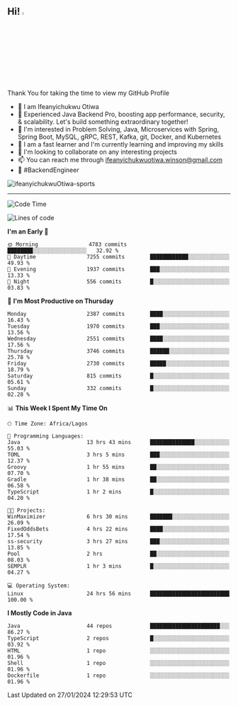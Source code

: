 <!-- BLOG-POST-LIST:START --><!-- BLOG-POST-LIST:END -->

## Hi! <img src="https://media.giphy.com/media/hvRJCLFzcasrR4ia7z/giphy.gif" width="4%"> 

Thank You for taking the time to view my GitHub Profile

- 👋 I am Ifeanyichukwu Otiwa
- 🚀 Experienced Java Backend Pro, boosting app performance, security, & scalability. Let's build something extraordinary together!
- 👀 I'm interested in Problem Solving, Java, Microservices with Spring, Spring Boot, MySQL, gRPC, REST, Kafka, git, Docker, and Kubernetes
- 🌱 I am a fast learner and I'm currently learning and improving my skills
- 💞️ I'm looking to collaborate on any interesting projects
- 📫 You can reach me through ifeanyichukwuotiwa.winson@gmail.com
- 🚀 #BackendEngineer

<p align="left" marginTop="10px"> <img src="https://komarev.com/ghpvc/?username=ifeanyichukwuOtiwa-sports&label=Profile%20views&color=0e75b6&style=for-the-badge" alt="ifeanyichukwuOtiwa-sports" /> </p>

***

<!--START_SECTION:waka-->
![Code Time](http://img.shields.io/badge/Code%20Time-2%2C169%20hrs%2029%20mins-blue)

![Lines of code](https://img.shields.io/badge/From%20Hello%20World%20I%27ve%20Written-4.9%20million%20lines%20of%20code-blue)

**I'm an Early 🐤** 

```text
🌞 Morning                4783 commits        ████████░░░░░░░░░░░░░░░░░   32.92 % 
🌆 Daytime                7255 commits        ████████████░░░░░░░░░░░░░   49.93 % 
🌃 Evening                1937 commits        ███░░░░░░░░░░░░░░░░░░░░░░   13.33 % 
🌙 Night                  556 commits         █░░░░░░░░░░░░░░░░░░░░░░░░   03.83 % 
```
📅 **I'm Most Productive on Thursday** 

```text
Monday                   2387 commits        ████░░░░░░░░░░░░░░░░░░░░░   16.43 % 
Tuesday                  1970 commits        ███░░░░░░░░░░░░░░░░░░░░░░   13.56 % 
Wednesday                2551 commits        ████░░░░░░░░░░░░░░░░░░░░░   17.56 % 
Thursday                 3746 commits        ██████░░░░░░░░░░░░░░░░░░░   25.78 % 
Friday                   2730 commits        █████░░░░░░░░░░░░░░░░░░░░   18.79 % 
Saturday                 815 commits         █░░░░░░░░░░░░░░░░░░░░░░░░   05.61 % 
Sunday                   332 commits         █░░░░░░░░░░░░░░░░░░░░░░░░   02.28 % 
```


📊 **This Week I Spent My Time On** 

```text
🕑︎ Time Zone: Africa/Lagos

💬 Programming Languages: 
Java                     13 hrs 43 mins      ██████████████░░░░░░░░░░░   55.03 % 
TOML                     3 hrs 5 mins        ███░░░░░░░░░░░░░░░░░░░░░░   12.37 % 
Groovy                   1 hr 55 mins        ██░░░░░░░░░░░░░░░░░░░░░░░   07.70 % 
Gradle                   1 hr 38 mins        ██░░░░░░░░░░░░░░░░░░░░░░░   06.58 % 
TypeScript               1 hr 2 mins         █░░░░░░░░░░░░░░░░░░░░░░░░   04.20 % 

🐱‍💻 Projects: 
WinMaximizer             6 hrs 30 mins       ███████░░░░░░░░░░░░░░░░░░   26.09 % 
FixedOddsBets            4 hrs 22 mins       ████░░░░░░░░░░░░░░░░░░░░░   17.54 % 
ss-security              3 hrs 27 mins       ███░░░░░░░░░░░░░░░░░░░░░░   13.85 % 
Pool                     2 hrs               ██░░░░░░░░░░░░░░░░░░░░░░░   08.03 % 
SEMPLR                   1 hr 3 mins         █░░░░░░░░░░░░░░░░░░░░░░░░   04.27 % 

💻 Operating System: 
Linux                    24 hrs 56 mins      █████████████████████████   100.00 % 
```

**I Mostly Code in Java** 

```text
Java                     44 repos            ██████████████████████░░░   86.27 % 
TypeScript               2 repos             █░░░░░░░░░░░░░░░░░░░░░░░░   03.92 % 
HTML                     1 repo              ░░░░░░░░░░░░░░░░░░░░░░░░░   01.96 % 
Shell                    1 repo              ░░░░░░░░░░░░░░░░░░░░░░░░░   01.96 % 
Dockerfile               1 repo              ░░░░░░░░░░░░░░░░░░░░░░░░░   01.96 % 
```




 Last Updated on 27/01/2024 12:29:53 UTC
<!--END_SECTION:waka-->

<!--
<p align="center">
![trophy](https://github-profile-trophy.vercel.app/?username=ifeanyichukwuOtiwa-sports&theme=onedark) (https://github.com/ryo-ma/github-profile-trophy)
</p>
-->

<!---
ifeanyi-otiwa/ifeanyi-otiwa is a ✨ special ✨ repository because its `README.md` (this file) appears on your GitHub profile.
You can click the Preview link to take a look at your changes.
--->
